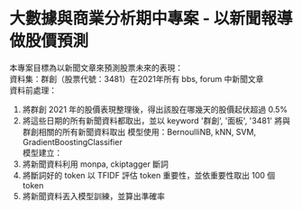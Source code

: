 # 大數據與商業分析期中專案 - 以新聞報導做股價預測
本專案目標為以新聞文章來預測股票未來的表現：  
資料集：群創（股票代號：3481）在2021年所有 bbs, forum 中新聞文章  
資料前處理：  
  1. 將群創 2021 年的股價表現整理後，得出該股在哪幾天的股價起伏超過 0.5%
  2. 將這些日期的所有新聞資料都取出，並以 keyword '群創‘, '面板', '3481' 將與群創相關的所有新聞資料取出
模型使用：BernoulliNB, kNN, SVM, GradientBoostingClassifier  
模型建立：  
  1. 將新聞資料利用 monpa, ckiptagger 斷詞
  2. 將斷詞好的 token 以 TFIDF 評估 token 重要性，並依重要性取出 100 個 token
  3. 將新聞資料丟入模型訓練，並算出準確率
